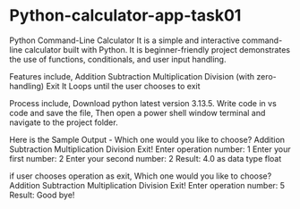 # Python-calculator-app-task01
Python Command-Line Calculator 
It is a simple and interactive command-line calculator built with Python. It is beginner-friendly project demonstrates the use of functions, conditionals, and user input handling.

Features include,
Addition
Subtraction
Multiplication
Division (with zero-handling)
Exit 
It Loops until the user chooses to exit

Process include,
Download python latest version 3.13.5.
Write code in vs code and save the file,
Then open a power shell window terminal and navigate to the project folder.

Here is the Sample Output - 
Which one would you like to choose?
Addition
Subtraction
Multiplication
Division
Exit! 
Enter operation number: 1 
Enter your first number: 2 
Enter your second number: 2 
Result: 4.0 as data type float

if user chooses operation as exit, 
Which one would you like to choose?
Addition
Subtraction
Multiplication
Division
Exit! 
Enter operation number: 5 
Result: Good bye!
